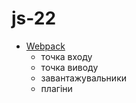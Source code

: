 # js-22

- [Webpack](https://webpack.js.org/)
  - точка входу
  - точка виводу
  - завантажувальники
  - плагіни
